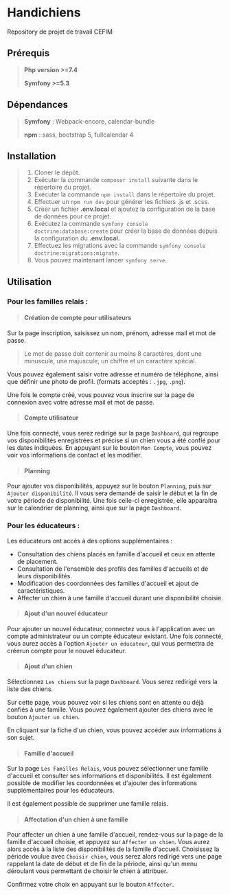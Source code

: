 # Handichiens
Repository de projet de travail CEFIM

## Prérequis

> **Php version >=7.4**
>
> **Symfony >=5.3**

## Dépendances

> **Symfony** :
> Webpack-encore,
> calendar-bundle
>
> **npm** :
> sass,
> bootstrap 5,
> fullcalendar 4

## Installation

>1. Cloner le dépôt.
>1. Exécuter la commande `composer install` suivante dans le répertoire du projet.
>1. Exécuter la commande `npm install` dans le répertoire du projet.
>1. Effectuer un `npm run dev` pour générer les fichiers .js et .scss.
>1. Créer un fichier **.env.local** et ajoutez la configuration de la base de données pour ce projet.
>1. Exécutez la commande `symfony console doctrine:database:create` pour créer la base de données depuis la configuration du **.env.local.**
>1. Effectuez les migrations avec la commande `symfony console doctrine:migrations:migrate`.
>1. Vous pouvez maintenant lancer `symfony serve`.

## Utilisation

### Pour les familles relais : 

>#### **Création de compte pour utilisateurs**

Sur la page inscription, saisissez un nom, prénom, adresse mail et mot de passe.
>Le mot de passe doit contenir au moins 8 caractères, dont  une minuscule, une majuscule, un chiffre et un caractère spécial.

Vous pouvez également saisir votre adresse et numéro de téléphone, ainsi que définir une photo de profil. (formats acceptés : `.jpg`, `.png`).

Une fois le compte créé, vous pouvez vous inscrire sur la page de connexion avec votre adresse mail et mot de passe.

>#### Compte utilisateur
Une fois connecté, vous serez redirigé sur la page `Dashboard`, qui regroupe vos disponibilités enregistrées et précise si un chien vous a été confié pour les dates indiquées.
En appuyant sur le bouton `Mon Compte`, vous pouvez voir vos informations de contact et les modifier.

>#### Planning
Pour ajouter vos disponibilités, appuyez sur le bouton `Planning`, puis sur `Ajouter disponibilité`.
Il vous sera demandé de saisir le début et la fin de votre période de disponibilité.
Une fois celle-ci enregistrée, elle apparaitra sur le calendrier de planning, ainsi que sur la page `Dashboard`.

### Pour les éducateurs :

Les éducateurs ont accès à des options supplémentaires :
* Consultation des chiens placés en famille d'accueil et ceux en attente de placement.
* Consultation de l'ensemble des profils des familles d'accueils et de leurs disponibilités.
* Modification des coordonnées des familles d'accueil et ajout de caractéristiques.
* Affecter un chien à une famille d'accueil durant une disponibilité choisie.

>#### Ajout d'un nouvel éducateur

Pour ajouter un nouvel éducateur, connectez vous à l'application avec un compte administrateur ou un compte éducateur existant. Une fois connecté, vous aurez accès à l'option `Ajouter un éducateur`, qui vous permettra de créerun compte pour le nouvel éducateur.

>#### Ajout d'un chien

Sélectionnez `Les chiens` sur la page `Dashboard`. Vous serez redirigé vers la liste des chiens.

Sur cette page, vous pouvez voir si les chiens sont en attente ou déjà confiés à une famille. Vous pouvez également ajouter des chiens avec le bouton `Ajouter un chien`.

En cliquant sur la fiche d'un chien, vous pouvez accéder aux informations à son sujet.

>#### Famille d'accueil

Sur la page `Les Familles Relais`, vous pouvez sélectionner une famille d'accueil et consulter ses informations et disponibilités. Il est également possible de modifier les coordonnées et d'ajouter des informations supplémentaires pour les éducateurs.

Il est également possible de supprimer une famille relais.

>#### Affectation d'un chien à une famille

Pour affecter un chien à une famille d'accueil, rendez-vous sur la page de la famille d'accueil choisie, et appuyez sur `Affecter un chien`. Vous aurez alors accès à la liste des disponibilités de la famille d'accueil. Choisissez la période voulue avec `Choisir chien`, vous serez alors redirigé vers une page rappelant la date de début et de fin de la période, ainsi qu'un menu déroulant vous permettant de choisir le chien à attribuer.

Confirmez votre choix en appuyant sur le bouton `Affecter`.